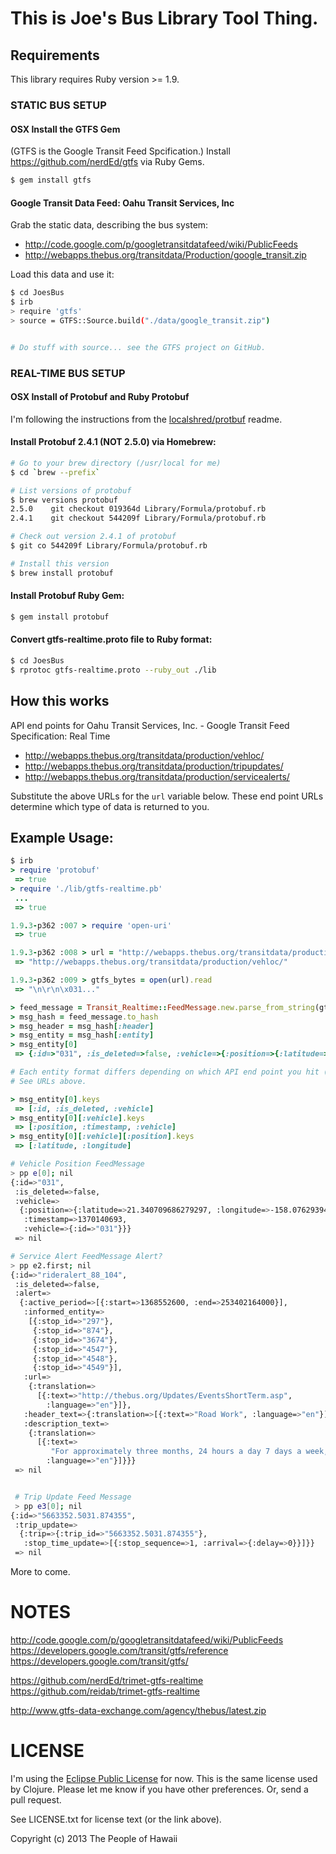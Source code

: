 # This is Joe's Bus Library Tool Thing.

## Requirements

This library requires Ruby version >= 1.9.

### STATIC BUS SETUP

#### OSX Install the GTFS Gem
(GTFS is the Google Transit Feed Spcification.)
Install https://github.com/nerdEd/gtfs via Ruby Gems.

````bash
$ gem install gtfs
````

#### Google Transit Data Feed: Oahu Transit Services, Inc
Grab the static data, describing the bus system:
* http://code.google.com/p/googletransitdatafeed/wiki/PublicFeeds
* http://webapps.thebus.org/transitdata/Production/google_transit.zip

Load this data and use it:
````bash
$ cd JoesBus
$ irb
> require 'gtfs'
> source = GTFS::Source.build("./data/google_transit.zip")


# Do stuff with source... see the GTFS project on GitHub.

````

### REAL-TIME BUS SETUP

#### OSX Install of Protobuf and Ruby Protobuf
I'm following the instructions from the [localshred/protbuf](https://github.com/localshred/protobuf) readme.

#### Install Protobuf 2.4.1 (NOT 2.5.0) via Homebrew:
````bash
# Go to your brew directory (/usr/local for me)
$ cd `brew --prefix`

# List versions of protobuf
$ brew versions protobuf
2.5.0    git checkout 019364d Library/Formula/protobuf.rb
2.4.1    git checkout 544209f Library/Formula/protobuf.rb

# Check out version 2.4.1 of protobuf
$ git co 544209f Library/Formula/protobuf.rb

# Install this version
$ brew install protobuf
````

#### Install Protobuf Ruby Gem:
````bash
$ gem install protobuf
````

#### Convert gtfs-realtime.proto file to Ruby format:
````bash
$ cd JoesBus
$ rprotoc gtfs-realtime.proto --ruby_out ./lib
````

## How this works

API end points for Oahu Transit Services, Inc. - Google Transit Feed Specification: Real Time
* http://webapps.thebus.org/transitdata/production/vehloc/
* http://webapps.thebus.org/transitdata/production/tripupdates/
* http://webapps.thebus.org/transitdata/production/servicealerts/

Substitute the above URLs for the `url` variable below. These end point URLs determine which type of data is returned to you.


## Example Usage:
````ruby
$ irb
> require 'protobuf'
 => true
> require './lib/gtfs-realtime.pb'
 ...
 => true

1.9.3-p362 :007 > require 'open-uri'
 => true

1.9.3-p362 :008 > url = "http://webapps.thebus.org/transitdata/production/vehloc/"
 => "http://webapps.thebus.org/transitdata/production/vehloc/"

1.9.3-p362 :009 > gtfs_bytes = open(url).read
 => "\n\r\n\x031..."

> feed_message = Transit_Realtime::FeedMessage.new.parse_from_string(gtfs_bytes)
> msg_hash = feed_message.to_hash
> msg_header = msg_hash[:header]
> msg_entity = msg_hash[:entity]
> msg_entity[0]
 => {:id=>"031", :is_deleted=>false, :vehicle=>{:position=>{:latitude=>21.340709686279297, :longitude=>-158.0762939453125}, :timestamp=>1370140693, :vehicle=>{:id=>"031"}}}

# Each entity format differs depending on which API end point you hit (vehicle position, trip update, service alert).
# See URLs above.

> msg_entity[0].keys
 => [:id, :is_deleted, :vehicle]
> msg_entity[0][:vehicle].keys
 => [:position, :timestamp, :vehicle]
> msg_entity[0][:vehicle][:position].keys
 => [:latitude, :longitude]
````

````bash
# Vehicle Position FeedMessage
> pp e[0]; nil
{:id=>"031",
 :is_deleted=>false,
 :vehicle=>
  {:position=>{:latitude=>21.340709686279297, :longitude=>-158.0762939453125},
   :timestamp=>1370140693,
   :vehicle=>{:id=>"031"}}}
 => nil

# Service Alert FeedMessage Alert?
> pp e2.first; nil
{:id=>"rideralert_88_104",
 :is_deleted=>false,
 :alert=>
  {:active_period=>[{:start=>1368552600, :end=>253402164000}],
   :informed_entity=>
    [{:stop_id=>"297"},
     {:stop_id=>"874"},
     {:stop_id=>"3674"},
     {:stop_id=>"4547"},
     {:stop_id=>"4548"},
     {:stop_id=>"4549"}],
   :url=>
    {:translation=>
      [{:text=>"http://thebus.org/Updates/EventsShortTerm.asp",
        :language=>"en"}]},
   :header_text=>{:translation=>[{:text=>"Road Work", :language=>"en"}]},
   :description_text=>
    {:translation=>
      [{:text=>
         "For approximately three months, 24 hours a day 7 days a week, Route 13 will be reversed and will operate in a counter-clockwise direction around the University of Hawaii from Dole St/East-West Center Rd.  Board buses at stops across the street from the regular stops.",
        :language=>"en"}]}}}
 => nil


 # Trip Update Feed Message
 > pp e3[0]; nil
{:id=>"5663352.5031.874355",
 :trip_update=>
  {:trip=>{:trip_id=>"5663352.5031.874355"},
   :stop_time_update=>[{:stop_sequence=>1, :arrival=>{:delay=>0}}]}}
 => nil

````


More to come.


# NOTES



http://code.google.com/p/googletransitdatafeed/wiki/PublicFeeds
https://developers.google.com/transit/gtfs/reference
https://developers.google.com/transit/gtfs/

https://github.com/nerdEd/trimet-gtfs-realtime
https://github.com/reidab/trimet-gtfs-realtime

http://www.gtfs-data-exchange.com/agency/thebus/latest.zip

# LICENSE

I'm using the [Eclipse Public License](http://opensource.org/licenses/EPL-1.0 "Eclipse Public License") for now. This is the same license used by Clojure. Please let me know if you have other preferences.  Or, send a pull request.

See LICENSE.txt for license text (or the link above).

Copyright (c) 2013 The People of Hawaii
